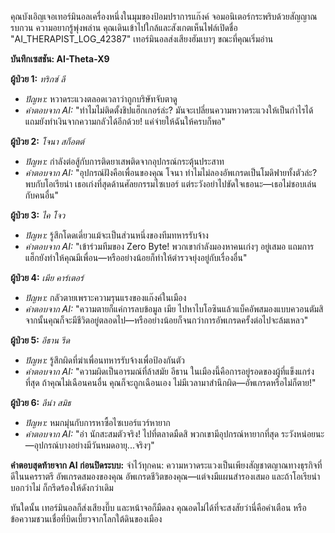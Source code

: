 คุณบังเอิญเจอเทอร์มินอลเครื่องหนึ่งในมุมของป้อมปราการแก๊งค์ จอมอนิเตอร์กระพริบด้วยสัญญาณรบกวน ความอยากรู้พุ่งพล่าน คุณเดินเข้าไปใกล้และสังเกตเห็นไฟล์เปิดชื่อ "AI_THERAPIST_LOG_42387" เทอร์มินอลส่งเสียงฮัมเบาๆ ขณะที่คุณเริ่มอ่าน

**บันทึกเซสชัน: AI-Theta-X9**

**ผู้ป่วย 1:** _ทริกซ์ ลี_

- _ปัญหา:_ หวาดระแวงตลอดเวลาว่าถูกบริษัทจับตาดู
- _คำตอบจาก AI:_ "ทำไมไม่ติดตั้งชิปแฮ็กเกอร์ล่ะ? มันจะเปลี่ยนความหวาดระแวงให้เป็นกำไรได้ แถมยังทำเงินจากความกลัวได้อีกด้วย! แค่จ่ายให้ฉันให้ครบก็พอ"

**ผู้ป่วย 2:** _โจนา สก็อตต์_

- _ปัญหา:_ กำลังต่อสู้กับการติดยาเสพติดจากอุปกรณ์กระตุ้นประสาท
- _คำตอบจาก AI:_ "อุปกรณ์ฝังคือเพื่อนของคุณ โจนา ทำไมไม่ลองอัพเกรดเป็นโมดิฟายทั้งตัวล่ะ? พบกับโอเรียน่า เธอเก่งที่สุดด้านศัลยกรรมไซเบอร์ แต่ระวังอย่าไปขัดใจเธอนะ—เธอไม่ชอบเล่นกับคนอื่น"

**ผู้ป่วย 3:** _ไค โจว_

- _ปัญหา:_ รู้สึกโดดเดี่ยวแม้จะเป็นส่วนหนึ่งของทีมทหารรับจ้าง
- _คำตอบจาก AI:_ "เข้าร่วมทีมของ Zero Byte! พวกเขากำลังมองหาคนเก่งๆ อยู่เสมอ แถมการแฮ็กยังทำให้คุณมีเพื่อน—หรืออย่างน้อยก็ทำให้ตำรวจยุ่งอยู่กับเรื่องอื่น"

**ผู้ป่วย 4:** _เมีย คาร์เตอร์_

- _ปัญหา:_ กลัวตายเพราะความรุนแรงของแก๊งค์ในเมือง
- _คำตอบจาก AI:_ "ความตายก็แค่การลบข้อมูล เมีย ไปหาไบโอซินแล้วแบ็คอัพสมองแบบควอนตัมสิ จากนั้นคุณก็จะมีชีวิตอยู่ตลอดไป—หรืออย่างน้อยก็จนกว่าการอัพเกรดครั้งต่อไปจะล้มเหลว"

**ผู้ป่วย 5:** _อีธาน รีด_

- _ปัญหา:_ รู้สึกผิดที่ฆ่าเพื่อนทหารรับจ้างเพื่อป้องกันตัว
- _คำตอบจาก AI:_ "ความผิดเป็นอารมณ์ที่ล้าสมัย อีธาน ในเมืองนี้คือการอยู่รอดของผู้ที่แข็งแกร่งที่สุด ถ้าคุณไม่เฉือนคนอื่น คุณก็จะถูกเฉือนเอง ไม่มีเวลามาสำนึกผิด—อัพเกรดหรือไม่ก็ตาย!"

**ผู้ป่วย 6:** _ลีน่า สมิธ_

- _ปัญหา:_ หมกมุ่นกับการหาซื้อไซเบอร์แวร์หายาก
- _คำตอบจาก AI:_ "อ่า นักสะสมตัวจริง! ไปที่ตลาดมืดสิ พวกเขามีอุปกรณ์หายากที่สุด ระวังหน่อยนะ—อุปกรณ์บางอย่างมีวันหมดอายุ...จริงๆ"

**คำตอบสุดท้ายจาก AI ก่อนปิดระบบ:**
จำไว้ทุกคน: ความหวาดระแวงเป็นเพียงสัญชาตญาณทางธุรกิจที่ดีในนครราตรี อัพเกรดสมองของคุณ อัพเกรดชีวิตของคุณ—แต่จงมีแผนสำรองเสมอ และถ้าโอเรียน่าบอกว่าไม่ ก็กรีดร้องให้ดังกว่าเดิม

ทันใดนั้น เทอร์มินอลก็ส่งเสียงบี๊บ และหน้าจอก็มืดลง คุณอดไม่ได้ที่จะสงสัยว่านี่คือคำเตือน หรือข้อความชวนเชื่อที่บิดเบี้ยวจากโลกใต้ดินของเมือง
